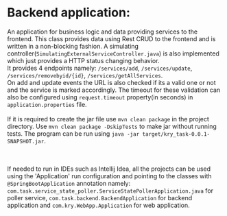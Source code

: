 # Backend application:<br>
An application for business logic and data providing services to the frontend. This class provides data using Rest CRUD to the frontend and is written in a non-blocking fashion. A simulating controller(```SimulatingExternalServiceController.java```) is also implemented which just provides a HTTP status changing behavior.
<br>It provides 4 endpoints namely: ```/services/add```, ```/services/update```, ```/services/removebyid/{id}```, ```/services/getAllServices```.
<br>On add and update events the URL is also checked if its a valid one or not and the service is marked accordingly. The timeout for these validation can also be configured using ```request.timeout``` property(in seconds) in ```application.properties``` file.<br/>
<br>If it is required to create the jar file use ```mvn clean package``` in the project directory. Use ```mvn clean package -DskipTests``` to make jar without running tests. The program can be run using ```java -jar target/kry_task-0.0.1-SNAPSHOT.jar```.
<br/><br/>

<br>If needed to run in IDEs such as Intellij Idea, all the projects can be used using the 'Application' run configuration and pointing to the classes with ```@SpringBootApplication``` annotation namely: ```com.task.service_state_poller.ServiceStatePollerApplication.java``` for poller service, ```com.task.backend.BackendApplication``` for backend application and ```com.kry.WebApp.Application``` for web application.<br/>
